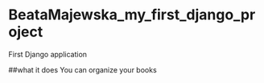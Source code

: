 # BeataMajewska_my_first_django_project
First Django application


##what it does
You can organize your books
